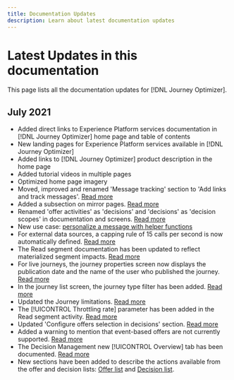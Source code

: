 ```yaml
---
title: Documentation Updates
description: Learn about latest documentation updates
---
```


# Latest Updates in this documentation

This page lists all the documentation updates for [!DNL Journey Optimizer].

## July 2021

* Added direct links to Experience Platform services documentation in [!DNL Journey Optimizer] home page and table of contents
* New landing pages for Experience Platform services available in [!DNL Journey Optimizer] 
* Added links to [!DNL Journey Optimizer] product description in the home page
* Added tutorial videos in multiple pages
* Optimized home page imagery
* Moved, improved and renamed 'Message tracking' section to 'Add links and track messages'. [Read more](message-tracking.md)
* Added a subsection on mirror pages. [Read more](message-tracking.md#mirror-page)
* Renamed 'offer activities' as 'decisions' and 'decisions' as 'decision scopes' in documentation and screens. [Read more](offers/get-started/starting-offer-decisioning.md)
* New use case: [personalize a message with helper functions](personalization/personalization-use-case-helper-functions.md)
* For external data sources, a capping rule of 15 calls per second is now automatically defined. [Read more](configuration/external-systems.md#capping)
* The Read segment documentation has been updated to reflect materialized segment impacts. [Read more](building-journeys/read-segment.md)
* For live journeys, the journey properties screen now displays the publication date and the name of the user who published the journey. [Read more](building-journeys/journey-gs.md#change-properties)
* In the journey list screen, the journey type filter has been added. [Read more](user-interface.md#section_lgm_hpz_pgb)
* Updated the Journey limitations. [Read more](building-journeys/limitations.md)
* The [!UICONTROL Throttling rate] parameter has been added in the Read segment activity. [Read more](building-journeys/read-segment.md#configuring-segment-trigger-activity)
* Updated 'Configure offers selection in decisions' section. [Read more](offers/offer-activities/configure-offer-selection.md)
* Added a warning to mention that event-based offers are not currently supported. [Read more](offers/offer-library/creating-personalized-offers.md#eligibility)
* The Decision Management new [!UICONTROL Overview] tab has been documented. [Read more](offers/get-started/user-interface.md#overview)
* New sections have been added to describe the actions available from the offer and decision lists: [Offer list](offers/offer-library/creating-personalized-offers.md#offer-list) and [Decision list](offers/offer-activities/create-offer-activities.md#decision-list).
 
